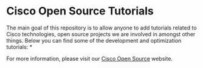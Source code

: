 # Cisco Open Source Tutorials

The main goal of this repository is to allow anyone to add tutorials related to Cisco technologies, open source projects we are involved in amongst other things. Below you can find some of the development and optimization tutorials:
*

For more information, please visit our [Cisco Open Source](http://opensource.cisco.com) website.
